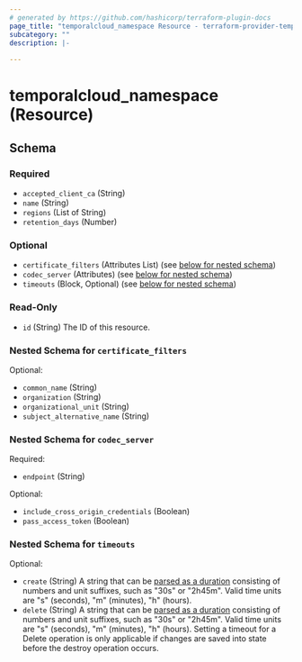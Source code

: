 ```yaml
---
# generated by https://github.com/hashicorp/terraform-plugin-docs
page_title: "temporalcloud_namespace Resource - terraform-provider-temporalcloud"
subcategory: ""
description: |-
  
---
```


# temporalcloud_namespace (Resource)





<!-- schema generated by tfplugindocs -->
## Schema

### Required

- `accepted_client_ca` (String)
- `name` (String)
- `regions` (List of String)
- `retention_days` (Number)

### Optional

- `certificate_filters` (Attributes List) (see [below for nested schema](#nestedatt--certificate_filters))
- `codec_server` (Attributes) (see [below for nested schema](#nestedatt--codec_server))
- `timeouts` (Block, Optional) (see [below for nested schema](#nestedblock--timeouts))

### Read-Only

- `id` (String) The ID of this resource.

<a id="nestedatt--certificate_filters"></a>
### Nested Schema for `certificate_filters`

Optional:

- `common_name` (String)
- `organization` (String)
- `organizational_unit` (String)
- `subject_alternative_name` (String)


<a id="nestedatt--codec_server"></a>
### Nested Schema for `codec_server`

Required:

- `endpoint` (String)

Optional:

- `include_cross_origin_credentials` (Boolean)
- `pass_access_token` (Boolean)


<a id="nestedblock--timeouts"></a>
### Nested Schema for `timeouts`

Optional:

- `create` (String) A string that can be [parsed as a duration](https://pkg.go.dev/time#ParseDuration) consisting of numbers and unit suffixes, such as "30s" or "2h45m". Valid time units are "s" (seconds), "m" (minutes), "h" (hours).
- `delete` (String) A string that can be [parsed as a duration](https://pkg.go.dev/time#ParseDuration) consisting of numbers and unit suffixes, such as "30s" or "2h45m". Valid time units are "s" (seconds), "m" (minutes), "h" (hours). Setting a timeout for a Delete operation is only applicable if changes are saved into state before the destroy operation occurs.
